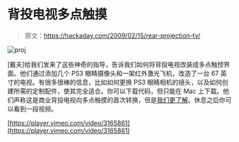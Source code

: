 # 背投电视多点触摸

> 原文：<https://hackaday.com/2009/02/15/rear-projection-tv/>

![proj](img/f46e7f8a8e0a28946571f44ea3c4ebdd.png "proj")

[戴夫]给我们发来了这些神奇的指导，告诉我们如何将背投电视改装成多点触控界面。他们通过添加几个 PS3 眼睛摄像头和一架红外激光飞机，改造了一台 67 英寸的电视。有很多很棒的信息，比如如何更换 PS3 眼睛相机的镜头，以及如何创建所需的定制配件，使其完全适合。你可以下载代码，但只能在 Mac 上下载。他们声称这是商业背投电视向多点触摸的首次转换，但是[我们更了解](http://hackaday.com/2008/05/20/multitouch-rear-projection-tv/)。休息之后你可以看到一段视频。

[https://player.vimeo.com/video/3165861](https://player.vimeo.com/video/3165861)